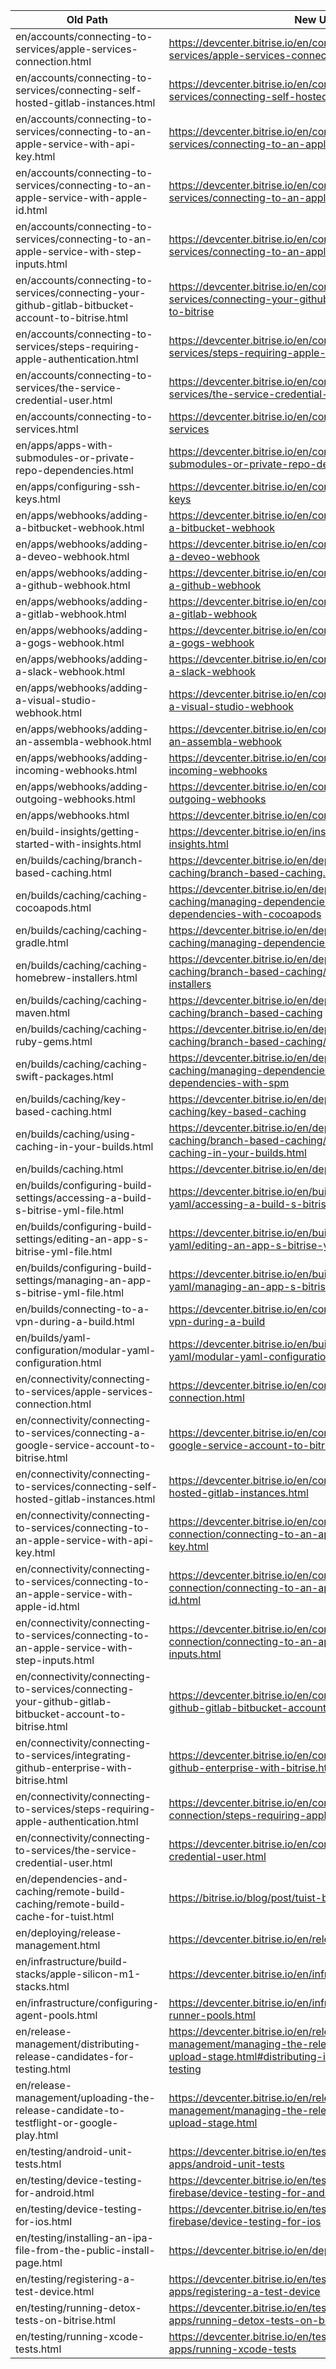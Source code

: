 | Old Path | New URL |
|---|---|
| en/accounts/connecting-to-services/apple-services-connection.html | https://devcenter.bitrise.io/en/connectivity/connecting-to-services/apple-services-connection |
| en/accounts/connecting-to-services/connecting-self-hosted-gitlab-instances.html | https://devcenter.bitrise.io/en/connectivity/connecting-to-services/connecting-self-hosted-gitlab-instances |
| en/accounts/connecting-to-services/connecting-to-an-apple-service-with-api-key.html | https://devcenter.bitrise.io/en/connectivity/connecting-to-services/connecting-to-an-apple-service-with-api-key |
| en/accounts/connecting-to-services/connecting-to-an-apple-service-with-apple-id.html | https://devcenter.bitrise.io/en/connectivity/connecting-to-services/connecting-to-an-apple-service-with-apple-id |
| en/accounts/connecting-to-services/connecting-to-an-apple-service-with-step-inputs.html | https://devcenter.bitrise.io/en/connectivity/connecting-to-services/connecting-to-an-apple-service-with-step-inputs |
| en/accounts/connecting-to-services/connecting-your-github-gitlab-bitbucket-account-to-bitrise.html | https://devcenter.bitrise.io/en/connectivity/connecting-to-services/connecting-your-github-gitlab-bitbucket-account-to-bitrise |
| en/accounts/connecting-to-services/steps-requiring-apple-authentication.html | https://devcenter.bitrise.io/en/connectivity/connecting-to-services/steps-requiring-apple-authentication |
| en/accounts/connecting-to-services/the-service-credential-user.html | https://devcenter.bitrise.io/en/connectivity/connecting-to-services/the-service-credential-user |
| en/accounts/connecting-to-services.html | https://devcenter.bitrise.io/en/connectivity/connecting-to-services |
| en/apps/apps-with-submodules-or-private-repo-dependencies.html | https://devcenter.bitrise.io/en/connectivity/apps-with-submodules-or-private-repo-dependencies |
| en/apps/configuring-ssh-keys.html | https://devcenter.bitrise.io/en/connectivity/configuring-ssh-keys |
| en/apps/webhooks/adding-a-bitbucket-webhook.html | https://devcenter.bitrise.io/en/connectivity/webhooks/adding-a-bitbucket-webhook |
| en/apps/webhooks/adding-a-deveo-webhook.html | https://devcenter.bitrise.io/en/connectivity/webhooks/adding-a-deveo-webhook |
| en/apps/webhooks/adding-a-github-webhook.html | https://devcenter.bitrise.io/en/connectivity/webhooks/adding-a-github-webhook |
| en/apps/webhooks/adding-a-gitlab-webhook.html | https://devcenter.bitrise.io/en/connectivity/webhooks/adding-a-gitlab-webhook |
| en/apps/webhooks/adding-a-gogs-webhook.html | https://devcenter.bitrise.io/en/connectivity/webhooks/adding-a-gogs-webhook |
| en/apps/webhooks/adding-a-slack-webhook.html | https://devcenter.bitrise.io/en/connectivity/webhooks/adding-a-slack-webhook |
| en/apps/webhooks/adding-a-visual-studio-webhook.html | https://devcenter.bitrise.io/en/connectivity/webhooks/adding-a-visual-studio-webhook |
| en/apps/webhooks/adding-an-assembla-webhook.html | https://devcenter.bitrise.io/en/connectivity/webhooks/adding-an-assembla-webhook |
| en/apps/webhooks/adding-incoming-webhooks.html | https://devcenter.bitrise.io/en/connectivity/webhooks/adding-incoming-webhooks |
| en/apps/webhooks/adding-outgoing-webhooks.html | https://devcenter.bitrise.io/en/connectivity/webhooks/adding-outgoing-webhooks |
| en/apps/webhooks.html | https://devcenter.bitrise.io/en/connectivity/webhooks |
| en/build-insights/getting-started-with-insights.html | https://devcenter.bitrise.io/en/insights/getting-started-with-insights.html |
| en/builds/caching/branch-based-caching.html | https://devcenter.bitrise.io/en/dependencies-and-caching/branch-based-caching.html |
| en/builds/caching/caching-cocoapods.html | https://devcenter.bitrise.io/en/dependencies-and-caching/managing-dependencies-for-ios-apps/managing-dependencies-with-cocoapods |
| en/builds/caching/caching-gradle.html | https://devcenter.bitrise.io/en/dependencies-and-caching/managing-dependencies-for-android-apps |
| en/builds/caching/caching-homebrew-installers.html | https://devcenter.bitrise.io/en/dependencies-and-caching/branch-based-caching/caching-homebrew-installers |
| en/builds/caching/caching-maven.html | https://devcenter.bitrise.io/en/dependencies-and-caching/branch-based-caching |
| en/builds/caching/caching-ruby-gems.html | https://devcenter.bitrise.io/en/dependencies-and-caching/branch-based-caching/caching-ruby-gems |
| en/builds/caching/caching-swift-packages.html | https://devcenter.bitrise.io/en/dependencies-and-caching/managing-dependencies-for-ios-apps/managing-dependencies-with-spm |
| en/builds/caching/key-based-caching.html | https://devcenter.bitrise.io/en/dependencies-and-caching/key-based-caching |
| en/builds/caching/using-caching-in-your-builds.html | https://devcenter.bitrise.io/en/dependencies-and-caching/branch-based-caching/using-branch-based-caching-in-your-builds.html |
| en/builds/caching.html | https://devcenter.bitrise.io/en/dependencies-and-caching |
| en/builds/configuring-build-settings/accessing-a-build-s-bitrise-yml-file.html | https://devcenter.bitrise.io/en/builds/configuration-yaml/accessing-a-build-s-bitrise-yml-file.html |
| en/builds/configuring-build-settings/editing-an-app-s-bitrise-yml-file.html | https://devcenter.bitrise.io/en/builds/configuration-yaml/editing-an-app-s-bitrise-yml-file.html |
| en/builds/configuring-build-settings/managing-an-app-s-bitrise-yml-file.html | https://devcenter.bitrise.io/en/builds/configuration-yaml/managing-an-app-s-bitrise-yml-file.html |
| en/builds/connecting-to-a-vpn-during-a-build.html | https://devcenter.bitrise.io/en/connectivity/connecting-to-a-vpn-during-a-build |
| en/builds/yaml-configuration/modular-yaml-configuration.html | https://devcenter.bitrise.io/en/builds/configuration-yaml/modular-yaml-configuration.html |
| en/connectivity/connecting-to-services/apple-services-connection.html | https://devcenter.bitrise.io/en/connectivity/apple-services-connection.html |
| en/connectivity/connecting-to-services/connecting-a-google-service-account-to-bitrise.html | https://devcenter.bitrise.io/en/connectivity/connecting-a-google-service-account-to-bitrise.html |
| en/connectivity/connecting-to-services/connecting-self-hosted-gitlab-instances.html | https://devcenter.bitrise.io/en/connectivity/connecting-self-hosted-gitlab-instances.html |
| en/connectivity/connecting-to-services/connecting-to-an-apple-service-with-api-key.html | https://devcenter.bitrise.io/en/connectivity/apple-services-connection/connecting-to-an-apple-service-with-api-key.html |
| en/connectivity/connecting-to-services/connecting-to-an-apple-service-with-apple-id.html | https://devcenter.bitrise.io/en/connectivity/apple-services-connection/connecting-to-an-apple-service-with-apple-id.html |
| en/connectivity/connecting-to-services/connecting-to-an-apple-service-with-step-inputs.html | https://devcenter.bitrise.io/en/connectivity/apple-services-connection/connecting-to-an-apple-service-with-step-inputs.html |
| en/connectivity/connecting-to-services/connecting-your-github-gitlab-bitbucket-account-to-bitrise.html | https://devcenter.bitrise.io/en/connectivity/connecting-your-github-gitlab-bitbucket-account-to-bitrise.html |
| en/connectivity/connecting-to-services/integrating-github-enterprise-with-bitrise.html | https://devcenter.bitrise.io/en/connectivity/integrating-github-enterprise-with-bitrise.html |
| en/connectivity/connecting-to-services/steps-requiring-apple-authentication.html | https://devcenter.bitrise.io/en/connectivity/apple-services-connection/steps-requiring-apple-authentication.html |
| en/connectivity/connecting-to-services/the-service-credential-user.html | https://devcenter.bitrise.io/en/connectivity/the-service-credential-user.html |
| en/dependencies-and-caching/remote-build-caching/remote-build-cache-for-tuist.html | https://bitrise.io/blog/post/tuist-bitrise-build-cache-update |
| en/deploying/release-management.html | https://devcenter.bitrise.io/en/release-management.html |
| en/infrastructure/build-stacks/apple-silicon-m1-stacks.html | https://devcenter.bitrise.io/en/infrastructure |
| en/infrastructure/configuring-agent-pools.html | https://devcenter.bitrise.io/en/infrastructure/configuring-runner-pools.html |
| en/release-management/distributing-release-candidates-for-testing.html | https://devcenter.bitrise.io/en/release-management/managing-the-release-process/testflight-upload-stage.html#distributing-ios-release-candidates-for-testing |
| en/release-management/uploading-the-release-candidate-to-testflight-or-google-play.html | https://devcenter.bitrise.io/en/release-management/managing-the-release-process/testflight-upload-stage.html |
| en/testing/android-unit-tests.html | https://devcenter.bitrise.io/en/testing/testing-android-apps/android-unit-tests |
| en/testing/device-testing-for-android.html | https://devcenter.bitrise.io/en/testing/device-testing-with-firebase/device-testing-for-android |
| en/testing/device-testing-for-ios.html | https://devcenter.bitrise.io/en/testing/device-testing-with-firebase/device-testing-for-ios |
| en/testing/installing-an-ipa-file-from-the-public-install-page.html | https://devcenter.bitrise.io/en/deploying/ios-deployment |
| en/testing/registering-a-test-device.html | https://devcenter.bitrise.io/en/testing/testing-ios-apps/registering-a-test-device |
| en/testing/running-detox-tests-on-bitrise.html | https://devcenter.bitrise.io/en/testing/testing-react-native-apps/running-detox-tests-on-bitrise |
| en/testing/running-xcode-tests.html | https://devcenter.bitrise.io/en/testing/testing-ios-apps/running-xcode-tests |
